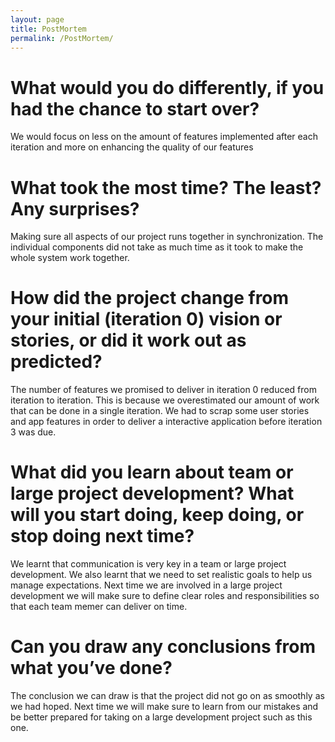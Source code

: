 ```yaml
---
layout: page
title: PostMortem
permalink: /PostMortem/
---
```


# What would you do differently, if you had the chance to start over?
We would focus on less on the amount of features implemented after each iteration and more on enhancing the quality of our features

# What took the most time? The least? Any surprises?
Making sure all aspects of our project runs together in synchronization. The individual components did not take as much time as it took to make the whole system work together.

# How did the project change from your initial (iteration 0) vision or stories, or did it work out as predicted?
The number of features we promised to deliver in iteration 0 reduced from iteration to iteration. This is because we overestimated our amount of work that can be done in a single iteration. We had to scrap some user stories and app features in order to deliver a interactive application before iteration 3 was due.

# What did you learn about team or large project development? What will you start doing, keep doing, or stop doing next time?
We learnt that communication is very key in a team or large project development. We also learnt that we need to set realistic goals to help us manage expectations. Next time we are involved in a large project development we will make sure to define clear roles and responsibilities so that each team memer can deliver on time.

# Can you draw any conclusions from what you’ve done?
The conclusion we can draw is that the project did not go on as smoothly as we had hoped. Next time we will make sure to learn from our mistakes and be better prepared for taking on a large development project such as this one.
